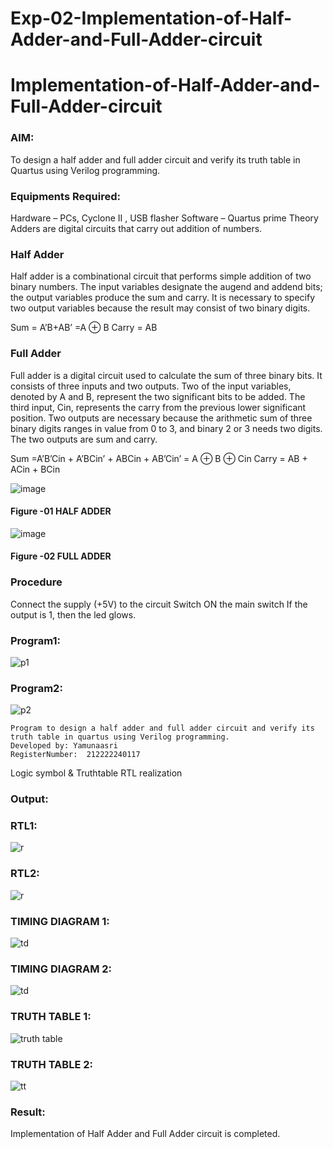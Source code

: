 # Exp-02-Implementation-of-Half-Adder-and-Full-Adder-circuit

# Implementation-of-Half-Adder-and-Full-Adder-circuit
### AIM:
To design a half adder and full adder circuit and verify its truth table in Quartus using Verilog programming.

### Equipments Required:
Hardware – PCs, Cyclone II , USB flasher
Software – Quartus prime
Theory
Adders are digital circuits that carry out addition of numbers.

### Half Adder
Half adder is a combinational circuit that performs simple addition of two binary numbers. The input variables designate the augend and addend bits; the output variables produce the sum and carry. It is necessary to specify two output variables because the result may consist of two binary digits.

Sum = A’B+AB’ =A ⊕ B Carry = AB

### Full Adder
Full adder is a digital circuit used to calculate the sum of three binary bits. It consists of three inputs and two outputs. Two of the input variables, denoted by A and B, represent the two significant bits to be added. The third input, Cin, represents the carry from the previous lower significant position. Two outputs are necessary because the arithmetic sum of three binary digits ranges in value from 0 to 3, and binary 2 or 3 needs two digits. The two outputs are sum and carry.

Sum =A’B’Cin + A’BCin’ + ABCin + AB’Cin’ = A ⊕ B ⊕ Cin Carry = AB + ACin + BCin

 ![image](https://user-images.githubusercontent.com/36288975/163552156-a13e5a56-c638-4110-97d9-8896907c8d25.png)

#### Figure -01 HALF ADDER 


![image](https://user-images.githubusercontent.com/36288975/163552057-b3547877-6d07-45b4-b7e0-bcfebfad9e1d.png)

#### Figure -02 FULL ADDER 

### Procedure

Connect the supply (+5V) to the circuit
Switch ON the main switch
If the output is 1, then the led glows.

### Program1:
![p1](https://github.com/Yamunaasri/Exp-02-Implementation-of-Half-Adder-and-Full-Adder-circuit/blob/main/program.png)
### Program2:
![p2](https://github.com/Yamunaasri/Exp-02-Implementation-of-Half-Adder-and-Full-Adder-circuit/blob/main/pro.png)
```
Program to design a half adder and full adder circuit and verify its truth table in quartus using Verilog programming.
Developed by: Yamunaasri
RegisterNumber:  212222240117
```
Logic symbol & Truthtable
RTL realization
### Output:
### RTL1:
![r](https://github.com/Yamunaasri/Exp-02-Implementation-of-Half-Adder-and-Full-Adder-circuit/blob/main/RTLimage.png)
### RTL2:
![r](https://github.com/Yamunaasri/Exp-02-Implementation-of-Half-Adder-and-Full-Adder-circuit/blob/main/rtl.png)
### TIMING DIAGRAM 1:
![td](https://github.com/Yamunaasri/Exp-02-Implementation-of-Half-Adder-and-Full-Adder-circuit/blob/main/timingdiagram.png)
### TIMING DIAGRAM 2:
![td](https://github.com/Yamunaasri/Exp-02-Implementation-of-Half-Adder-and-Full-Adder-circuit/blob/main/td.png)
### TRUTH TABLE 1:
![truth table](https://github.com/Yamunaasri/Exp-02-Implementation-of-Half-Adder-and-Full-Adder-circuit/blob/main/Truthtable.png)
### TRUTH TABLE 2:
![tt](https://github.com/Yamunaasri/Exp-02-Implementation-of-Half-Adder-and-Full-Adder-circuit/blob/main/tt.png)
### Result:
Implementation of Half Adder and Full Adder circuit is completed.

